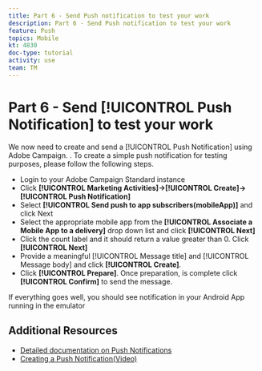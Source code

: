 ```yaml
---
title: Part 6 - Send Push notification to test your work
description: Part 6 - Send Push notification to test your work
feature: Push
topics: Mobile
kt: 4830
doc-type: tutorial
activity: use
team: TM
---
```


# Part 6 - Send [!UICONTROL Push Notification] to test your work

We now need to create and send a [!UICONTROL Push Notification] using Adobe Campaign. . To create a simple push notification for testing purposes, please follow the following steps.

* Login to your Adobe Campaign Standard instance
* Click **[!UICONTROL Marketing Activities]->[!UICONTROL Create]->[!UICONTROL Push Notification]**
* Select **[!UICONTROL Send push to app subscribers(mobileApp)]** and click Next
* Select the appropriate mobile app from the **[!UICONTROL Associate a Mobile App to a delivery]** drop down list and click **[!UICONTROL Next]**
* Click the count label and it should return a value greater than 0. Click **[!UICONTROL Next]**
* Provide a meaningful [!UICONTROL Message title] and [!UICONTROL Message body] and click **[!UICONTROL Create]**.
* Click **[!UICONTROL Prepare]**. Once preparation, is complete click **[!UICONTROL Confirm]** to send the message.

If everything goes well, you should see notification in your Android App running in the emulator

## Additional Resources

* [Detailed documentation on Push Notifications](https://docs.adobe.com/content/help/en/campaign-standard/using/communication-channels/push-notifications/about-push-notifications.html)
* [Creating a Push Notification(Video)](/help/communication-channels/mobile/push-notifications/creating-a-push-notification.md)
